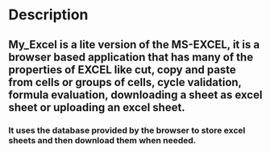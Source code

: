 # Description

## My_Excel is a lite version of the MS-EXCEL, it is a browser based application that has many of the properties of EXCEL like cut, copy and paste from cells or groups of cells, cycle validation, formula evaluation, downloading a sheet as excel sheet or uploading an excel sheet.

### It uses the database provided by the browser to store excel sheets and then download them when needed.
